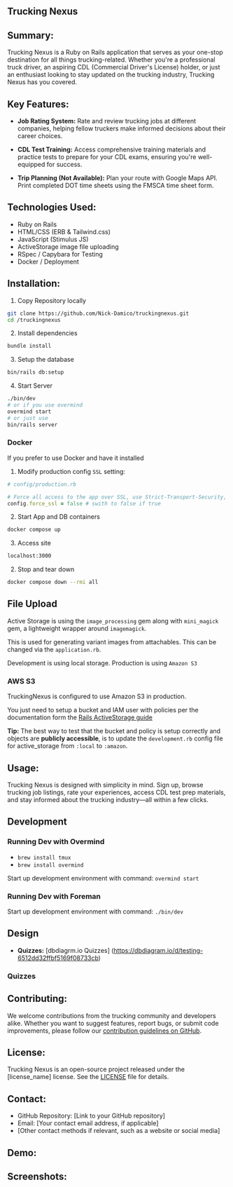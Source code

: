 ## Trucking Nexus

## Summary:

Trucking Nexus is a Ruby on Rails application that serves as your one-stop destination for all things trucking-related. Whether you're a professional truck driver, an aspiring CDL (Commercial Driver's License) holder, or just an enthusiast looking to stay updated on the trucking industry, Trucking Nexus has you covered.

## Key Features:

- **Job Rating System:** Rate and review trucking jobs at different companies, helping fellow truckers make informed decisions about their career choices.

- **CDL Test Training:** Access comprehensive training materials and practice tests to prepare for your CDL exams, ensuring you're well-equipped for success.

- **Trip Planning (Not Available):** Plan your route with Google Maps API. Print completed DOT time sheets using the FMSCA time sheet form.

## Technologies Used:

- Ruby on Rails
- HTML/CSS (ERB & Tailwind.css)
- JavaScript (Stimulus JS)
- ActiveStorage image file uploading
- RSpec / Capybara for Testing
- Docker / Deployment

## Installation:

1. Copy Repository locally

```bash
git clone https://github.com/Nick-Damico/truckingnexus.git
cd /truckingnexus
```

2. Install dependencies

```bash
bundle install
```

3. Setup the database

```bash
bin/rails db:setup
```

4. Start Server

```bash
./bin/dev
# or if you use overmind
overmind start
# or just use
bin/rails server
```

### Docker

If you prefer to use Docker and have it installed

1. Modify production config `SSL` setting:

```ruby
# config/production.rb

# Force all access to the app over SSL, use Strict-Transport-Security, and use secure cookies.
config.force_ssl = false # swith to false if true
```

2. Start App and DB containers

```bash
docker compose up
```

3. Access site

```bash
localhost:3000
```

2. Stop and tear down

```bash
docker compose down --rmi all
```

## File Upload

Active Storage is using the `image_processing` gem
along with `mini_magick` gem, a lightweight wrapper around `imagemagick`.

This is used for generating variant images from attachables.
This can be changed via the `application.rb`.

Development is using local storage.
Production is using `Amazon S3`

### AWS S3

TruckingNexus is configured to use Amazon S3 in production.

You just need to setup a bucket and IAM user with policies per the documentation
form the [Rails ActiveStorage guide](https://edgeguides.rubyonrails.org/active_storage_overview.html#s3-service-amazon-s3-and-s3-compatible-apis)

**Tip:** The best way to test that the bucket and policy is setup correctly and objects are **publicly accessible**, is to update the `development.rb` config file for active_storage from `:local` to `:amazon`.

## Usage:

Trucking Nexus is designed with simplicity in mind. Sign up, browse trucking job listings, rate your experiences, access CDL test prep materials, and stay informed about the trucking industry—all within a few clicks.

## Development

### Running Dev with Overmind

- `brew install tmux`
- `brew install overmind`

Start up development environment with command: `overmind start`

### Running Dev with Foreman

Start up development environment with command: `./bin/dev`

## Design

- **Quizzes:** [dbdiagrm.io Quizzes] (https://dbdiagram.io/d/testing-6512dd32ffbf5169f08733cb)

### Quizzes

## Contributing:

We welcome contributions from the trucking community and developers alike. Whether you want to suggest features, report bugs, or submit code improvements, please follow our [contribution guidelines on GitHub](link_to_contributing_guidelines).

## License:

Trucking Nexus is an open-source project released under the [license_name] license. See the [LICENSE](link_to_license_file) file for details.

## Contact:

- GitHub Repository: [Link to your GitHub repository]
- Email: [Your contact email address, if applicable]
- [Other contact methods if relevant, such as a website or social media]

## Demo:

## Screenshots:
